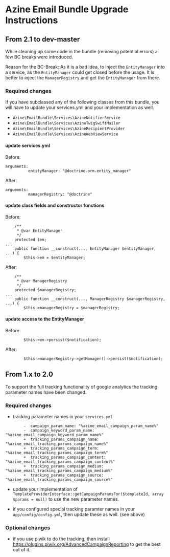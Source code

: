 Azine Email Bundle Upgrade Instructions
==================

## From 2.1 to dev-master
While cleaning up some code in the bundle (removing potential errors) a few BC breaks were introduced.  

Reason for the BC-Break: As it is a bad idea, to inject the `EntityManager` into a service, as the `EntityManager` could get closed before the usage. It is better to inject the `ManagerRegistry` and get the `EntityManager` from there. 

### Required changes
If you have subclassed any of the following classes from this bundle, you will have to update your services.yml and your implementation as well.
 - `Azine\EmailBundle\Services\AzineNotifierService`
 - `Azine\EmailBundle\Services\AzineTwigSwiftMailer`
 - `Azine\EmailBundle\Services\AzineRecipientProvider`
 - `Azine\EmailBundle\Services\AzineWebViewService`
 
#### update services.yml
Before:
```
arguments:
          entityManager: "@doctrine.orm.entity_manager"
```
After:
```
arguments:
          managerRegistry: "@doctrine"
```

#### update class fields and constructor functions
Before:
```
    /**
     * @var EntityManager
     */
    protected $em;
...    
    public function __construct(..., EntityManager $entityManager, ...) {
        $this->em = $entityManager;
```

After:
```
    /**
     * @var ManagerRegistry
     */
    protected $managerRegistry;
...
    public function __construct(..., ManagerRegistry $managerRegistry, ...) {
        $this->managerRegistry = $managerRegistry;
```

#### update access to the EntityManager
Before:
```
        $this->em->persist($notification);
```

After:
```
        $this->managerRegistry->getManager()->persist($notification);
```



## From 1.x to 2.0
To support the full tracking functionality of google analytics the tracking parameter names have been changed.

### Required changes

- tracking parameter names in your `services.yml`
```
        -  campaign_param_name: "%azine_email_campaign_param_name%"
        -  campaign_keyword_param_name: "%azine_email_campaign_keyword_param_name%"
        +  tracking_params_campaign_name: "%azine_email_tracking_params_campaign_name%"
        +  tracking_params_campaign_term: "%azine_email_tracking_params_campaign_term%"
        +  tracking_params_campaign_content: "%azine_email_tracking_params_campaign_content%"
        +  tracking_params_campaign_medium: "%azine_email_tracking_params_campaign_medium%"
        +  tracking_params_campaign_source: "%azine_email_tracking_params_campaign_source%"
```

- update your implementation of `TemplateProviderInterface::getCampaignParamsFor($templateId, array $params = null)` to use the new parameter names.

- if you configured special tracking paramter names in your `app/config/config.yml`, then update these as well. (see above)


### Optional changes

- if you use piwik to do the tracking, then install https://plugins.piwik.org/AdvancedCampaignReporting to get the best out of it.